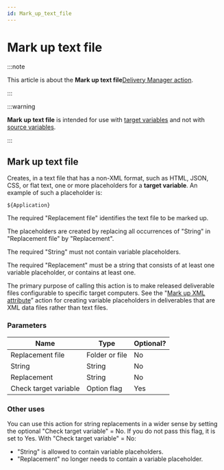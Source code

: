 ```yaml
---
id: Mark_up_text_file
---
```


# Mark up text file




:::note

This article is about the **Mark up text file**[Delivery Manager action](/docs/Continuous_delivery/Delivery_Manager_actions_by_name).

:::


:::warning

**Mark up text file** is intended for use with [target variables](/docs/Continuous_delivery/USoft_Delivery_Manager_by_concept/Target_variables_in_UDeliver.md) and not with [source variables](/docs/Continuous_delivery/USoft_Delivery_Manager_by_concept/Source_variables_in_UDeliver.md).

:::

## **Mark up text file**

Creates, in a text file that has a non-XML format, such as HTML, JSON, CSS, or flat text, one or more placeholders for a **target variable**. An example of such a placeholder is:

```
${Application}
```

The required "Replacement file" identifies the text file to be marked up.

The placeholders are created by replacing all occurrences of "String" in "Replacement file" by "Replacement".

The required "String" must not contain variable placeholders.

The required "Replacement" must be a string that consists of at least one variable placeholder, or contains at least one.

The primary purpose of calling this action is to make released deliverable files configurable to specific target computers. See the "[Mark up XML attribute](/docs/Continuous_delivery/Delivery_Manager_actions_by_name/Mark_up_XML_attribute.md)” action for creating variable placeholders in deliverables that are XML data files rather than text files.

### Parameters

|**Name**|**Type**|**Optional?**|
|--------|--------|--------|
|Replacement file|Folder or file|No      |
|String  |String  |No      |
|Replacement|String  |No      |
|Check target variable|Option flag|Yes     |



### Other uses

You can use this action for string replacements in a wider sense by setting the optional "Check target variable" = No. If you do not pass this flag, it is set to Yes.
With "Check target variable" = No:

- "String" is allowed to contain variable placeholders.
- "Replacement" no longer needs to contain a variable placeholder.